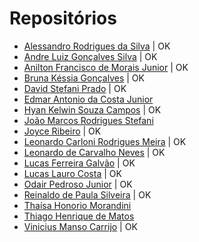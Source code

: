 # Repositórios

* [Alessandro Rodrigues da Silva](https://github.com/alessandrorsilva/unifacef-react-typescript) | OK
* [Andre Luiz Gonçalves Silva](https://github.com/andrebetta123/unifacef-react-typescript) | OK
* [Anilton Francisco de Morais Junior](https://github.com/AniltonMoraisJr/aulaReactJS) | OK
* [Bruna Késsia Gonçalves](https://github.com/brugoncalves/unifacef-react-typescript) | OK
* [David Stefani Prado](https://github.com/DavidPrado/posaulareact) | OK
* [Edmar Antonio da Costa Junior]()
* [Hyan Kelwin Souza Campos](https://github.com/hyankelwin/reactjs-typescript-unifacef) | OK
* [João Marcos Rodrigues Stefani](https://github.com/JoaoStefani/unifacef-react-typescript)
* [Joyce Ribeiro](https://github.com/riberjoy/unifacef-react-typescript/tree/master) | OK
* [Leonardo Carloni Rodrigues Meira](https://github.com/LeoCarloni/unifacef-react-typescript) | OK
* [Leonardo de Carvalho Neves](https://github.com/neves-c-leonardo/projeto-react-unifacef) | OK
* [Lucas Ferreira Galvão](https://github.com/lucasferreiragalvao/projeto-reactjs-typescript-unifacef) | OK
* [Lucas Lauro Costa](https://github.com/LucasLauro96/react-facef) | OK
* [Odair Pedroso Junior](https://github.com/odair-pedroso/react-unifacef) | OK
* [Reinaldo de Paula Silveira](https://github.com/rpsilveira/projeto-react-unifacef) | OK
* [Thaísa Honorio Morandini](https://github.com/thaisamorandini89/unifacefreactapp)
* [Thiago Henrique de Matos](https://github.com/ThiagoHMatos)
* [Vinicius Manso Carrijo](https://github.com/ViniciusCarrijo/react-facef) | OK
